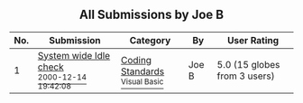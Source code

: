 ﻿<div align="center">

## All Submissions by Joe B

</div>

No.  | Submission | Category | By   | User Rating
---- | ---------- | -------- | ---- | -----------
1 | [System wide Idle check<br /><sup>2000-12-14 19:42:08</sup>](https://github.com/Planet-Source-Code/joe-b-system-wide-idle-check__1-13596) | [Coding Standards<br /><sup>Visual Basic</sup>](../ByCategory/coding-standards__1-43.md) | Joe B | 5.0 (15 globes from 3 users)
